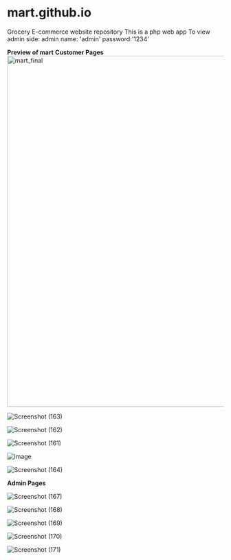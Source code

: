 # mart.github.io
Grocery E-commerce website repository
This is a php web app
To view admin side: admin name: 'admin' password:'1234'

**Preview of mart**
**Customer Pages**
<img width="817" alt="mart_final" src="https://github.com/Yaminah22/mart.github.io/assets/59056513/54c02ce9-2618-4106-bb6a-a71c73495d61">

![Screenshot (163)](https://github.com/Yaminah22/mart.github.io/assets/59056513/6c892b30-9c13-47b1-ae22-ced4dd23df16)

![Screenshot (162)](https://github.com/Yaminah22/mart.github.io/assets/59056513/5a9117a3-a1bc-4288-a958-3aee7d275f47)

![Screenshot (161)](https://github.com/Yaminah22/mart.github.io/assets/59056513/58d3e20c-26a6-4a39-851c-300e4c08fd89)

![image](https://github.com/Yaminah22/mart.github.io/assets/59056513/a81fa64b-0783-4176-85f8-8c050b8f83b6)

![Screenshot (164)](https://github.com/Yaminah22/mart.github.io/assets/59056513/4491d9bf-4239-499a-a2f5-82b9383ba2b2)

**Admin Pages**

![Screenshot (167)](https://github.com/Yaminah22/mart.github.io/assets/59056513/5c949475-f33e-4bec-a73c-36fa712d7249)

![Screenshot (168)](https://github.com/Yaminah22/mart.github.io/assets/59056513/920bda69-8944-4a12-912f-2b496e1a0d27)

![Screenshot (169)](https://github.com/Yaminah22/mart.github.io/assets/59056513/d0bb98f0-1d33-4da6-8946-1206b263fb69)

![Screenshot (170)](https://github.com/Yaminah22/mart.github.io/assets/59056513/0c55a44f-d2ef-431e-a0b3-175043364217)

![Screenshot (171)](https://github.com/Yaminah22/mart.github.io/assets/59056513/8a383d26-b1ed-4417-9fe5-31b4aa08d37d)


